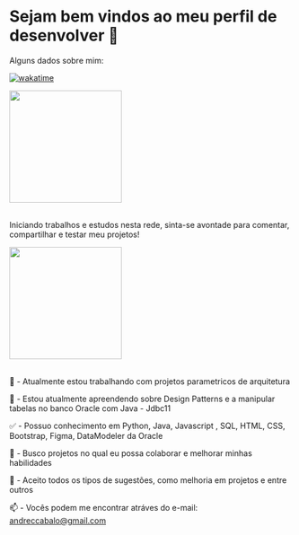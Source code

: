 <h1>Sejam bem vindos ao meu perfil de desenvolver 👋</h1> 

Alguns dados sobre mim:

[![wakatime](https://wakatime.com/badge/user/018b0683-66fc-4b34-9aeb-9da11b24a15a.svg)](https://wakatime.com/@018b0683-66fc-4b34-9aeb-9da11b24a15a)

<a href="https://github.com/andrecabalo">
  <img height=200 align="center" src="https://github-readme-stats.vercel.app/api/wakatime?username=andrecabalo&layout=compact&bg_color=15,0c5f7a,bf0d4f&title_color=fff&text_color=fff&langs_count=20&card_width=800" />
</a>
<br>
<br>

Iniciando trabalhos e estudos nesta rede, sinta-se avontade para comentar, compartilhar e testar meu projetos!

<a href="https://github.com/andrecabalo/github-readme-stats">
  <img height=200 align="center" src="https://github-readme-stats.vercel.app/api?username=andrecabalo&layout=compact&bg_color=55,0c5f7a,bf0d4f&title_color=fff&text_color=fff&ring_color=2ff57e&card_width=200" />
</a>
<br>
<br>

📰 - Atualmente estou trabalhando com projetos parametricos de arquitetura

🌱 - Estou atualmente apreendendo sobre Design Patterns e a manipular tabelas no banco Oracle com Java - Jdbc11

✅ - Possuo conhecimento em Python, Java, Javascript , SQL, HTML, CSS, Bootstrap, Figma, DataModeler da Oracle

🔭 - Busco projetos no qual eu possa colaborar e melhorar minhas habilidades

💬 - Aceito todos os tipos de sugestões, como melhoria em projetos e entre outros

📫 - Vocês podem me encontrar atráves do e-mail: andreccabalo@gmail.com




<!--
<a href="https://github.com/andrecabalo/github-readme-stats">
  <img height=200 align="center" src="https://github-readme-stats.vercel.app/api?username=andrecabalo&bg_color=55,0c5f7a,bf0d4f&title_color=fff&text_color=fff&ring_color=2ff57e" />
</a>
<a href="https://github.com/andrecabalo">
  <img height=200 align="center" src="https://github-readme-stats.vercel.app/api/top-langs?username=andrecabalo&layout=compact&bg_color=15,0c5f7a,bf0d4f&title_color=fff&text_color=fff&langs_count=8&card_width=320" />
</a>
-->
